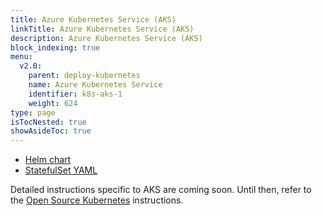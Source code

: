 ```yaml
---
title: Azure Kubernetes Service (AKS)
linkTitle: Azure Kubernetes Service (AKS)
description: Azure Kubernetes Service (AKS)
block_indexing: true
menu:
  v2.0:
    parent: deploy-kubernetes
    name: Azure Kubernetes Service
    identifier: k8s-aks-1
    weight: 624
type: page
isTocNested: true
showAsideToc: true
---
```



<ul class="nav nav-tabs-alt nav-tabs-yb">
  <li >
    <a href="/latest/deploy/kubernetes/aks/helm-chart" class="nav-link active">
      <i class="fas fa-cubes" aria-hidden="true"></i>
      Helm chart
    </a>
  </li>
  <li >
    <a href="/latest/deploy/kubernetes/aks/statefulset-yaml" class="nav-link">
      <i class="fas fa-cubes" aria-hidden="true"></i>
      StatefulSet YAML
    </a>
  </li>
</ul>

Detailed instructions specific to AKS are coming soon. Until then, refer to the [Open Source Kubernetes](../../oss/helm-chart/) instructions.
